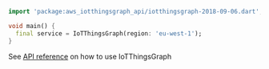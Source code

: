 ```dart
import 'package:aws_iotthingsgraph_api/iotthingsgraph-2018-09-06.dart';

void main() {
  final service = IoTThingsGraph(region: 'eu-west-1');
}
```

See [API reference](https://pub.dev/documentation/aws_iotthingsgraph_api/latest/iotthingsgraph-2018-09-06/IoTThingsGraph-class.html) on how to use IoTThingsGraph
